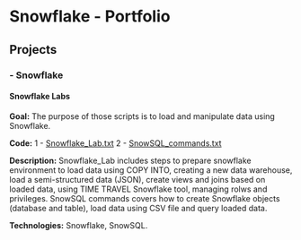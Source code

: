 # Snowflake - Portfolio



## Projects

### -   Snowflake

#### Snowflake Labs

**Goal:**  The purpose of those scripts is to load and manipulate data using Snowflake.

**Code:** 
    1 - [Snowflake_Lab.txt](https://github.com/biapleite/Snowflake/blob/main/Snowflake_Lab.txt)
    2 - [SnowSQL_commands.txt](https://github.com/biapleite/Snowflake/blob/main/SnowSQL_commands.txt)

**Description:** Snowflake_Lab includes steps to prepare snowflake environment to load data using COPY INTO, creating a new data warehouse, load a semi-structured data (JSON), create views and joins based on loaded data, using TIME TRAVEL Snowflake tool, managing rolws and privileges. SnowSQL commands covers how to create Snowflake objects (database and table), load data using CSV file and query loaded data.

**Technologies:** Snowflake, SnowSQL.

<br/>
